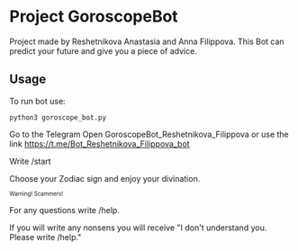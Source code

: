 # Project GoroscopeBot

Project made by Reshetnikova Anastasia and Anna Filippova.
This Bot can predict your future and give you a piece of advice.

## Usage

To run bot use:

```commandline
python3 goroscope_bot.py
```
Go to the Telegram
Open GoroscopeBot_Reshetnikova_Filippova or use the link https://t.me/Bot_Reshetnikova_Filippova_bot

Write /start

Choose your Zodiac sign and enjoy your divination.

<sup><sub>Warning! Scammers!</sub></sup>

For any questions write /help.

If you will write any nonsens you will receive "I don't understand you. Please write /help."


